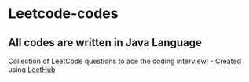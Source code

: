 # Leetcode-codes
## All codes are written in Java Language
Collection of LeetCode questions to ace the coding interview! - Created using [LeetHub](https://github.com/QasimWani/LeetHub)
